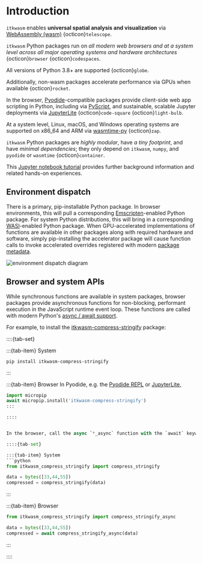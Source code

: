 # Introduction

`itkwasm` enables **universal spatial analysis and visualization** via [WebAssembly (wasm)](https://webassembly.org) {octicon}`telescope`.

`itkwasm` Python packages run on *all modern web browsers and at a system level across all major operating systems and hardware architectures* {octicon}`browser` {octicon}`codespaces`.

All versions of Python 3.8+ are supported {octicon}`globe`.

Additionally, non-wasm packages accelerate performance via GPUs when available {octicon}`rocket`.

In the browser, [Pyodide](https://pyodide.org/)-compatible packages provide client-side web app scripting in Python, including via [PyScript](https://pyscript.net/), and sustainable, scalable Jupyter deployments via [JupyterLite](https://jupyterlite-sphinx.readthedocs.io/) {octicon}`code-square` {octicon}`light-bulb`.

At a system level, Linux, macOS, and Windows operating systems are supported on x86_64 and ARM via [wasmtime-py](https://bytecodealliance.github.io/wasmtime-py/) {octicon}`zap`.

`itkwasm` Python packages are *highly modular*, have *a tiny footprint*, and have *minimal dependencies*; they only depend on `itkwasm`, `numpy`, and `pyodide` or `wasmtime` {octicon}`container`.

This [Jupyter notebook
tutorial](https://github.com/InsightSoftwareConsortium/ScientificImageAnalysisVisualizationAndArtificialIntelligenceCourse/blob/master/9_WebAssembly_Introduction.ipynb)
provides further background information and related hands-on experiences.

## Environment dispatch

There is a primary, pip-installable Python package. In browser environments, this will pull a corresponding [Emscripten](https://emscripten.org)-enabled Python package. For system Python distributions, this will bring in a corresponding [WASI](https://wasi.dev)-enabled Python package. When GPU-accelerated implementations of functions are available in other packages along with required hardware and software, simply pip-installing the accelerator package will cause function calls to invoke accelerated overrides registered with modern [package metadata](https://packaging.python.org/en/latest/guides/creating-and-discovering-plugins/#using-package-metadata).

![environment dispatch diagram](/_static/environment-dispatch-mermaid.svg)


## Browser and system APIs

While synchronous functions are available in system packages, browser packages provide asynchronous functions for non-blocking, performant execution in the JavaScript runtime event loop. These functions are called with modern Python's [async / await support](https://docs.python.org/3/library/asyncio-task.html).

For example, to install the [itkwasm-compress-stringify](https://pypi.org/project/itkwasm-compress-stringify/) package:

::::{tab-set}

:::{tab-item} System
```shell
pip install itkwasm-compress-stringify
```
:::

:::{tab-item} Browser
In Pyodide, e.g. the [Pyodide REPL](https://pyodide.org/en/stable/console.html) or [JupyterLite](https://jupyterlite.readthedocs.io/en/latest/try/lab),

```python
import micropip
await micropip.install('itkwasm-compress-stringify')
:::

::::


In the browser, call the async `*_async` function with the `await` keyword.

::::{tab-set}

:::{tab-item} System
```python
from itkwasm_compress_stringify import compress_stringify

data = bytes([33,44,55])
compressed = compress_stringify(data)
```
:::

:::{tab-item} Browser
```python
from itkwasm_compress_stringify import compress_stringify_async

data = bytes([33,44,55])
compressed = await compress_stringify_async(data)
```
:::

::::
